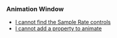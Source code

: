 ### Animation Window
- [I cannot find the Sample Rate controls](Animation%20Window/Sample%20Rate.md)  
- [I cannot add a property to animate](Animation%20Window/Add%20Property.md)  
